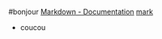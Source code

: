 #bonjour
[Markdown - Documentation](https://guides.github.com/features/mastering-markdown)
[mark](https://google.com)
* coucou
